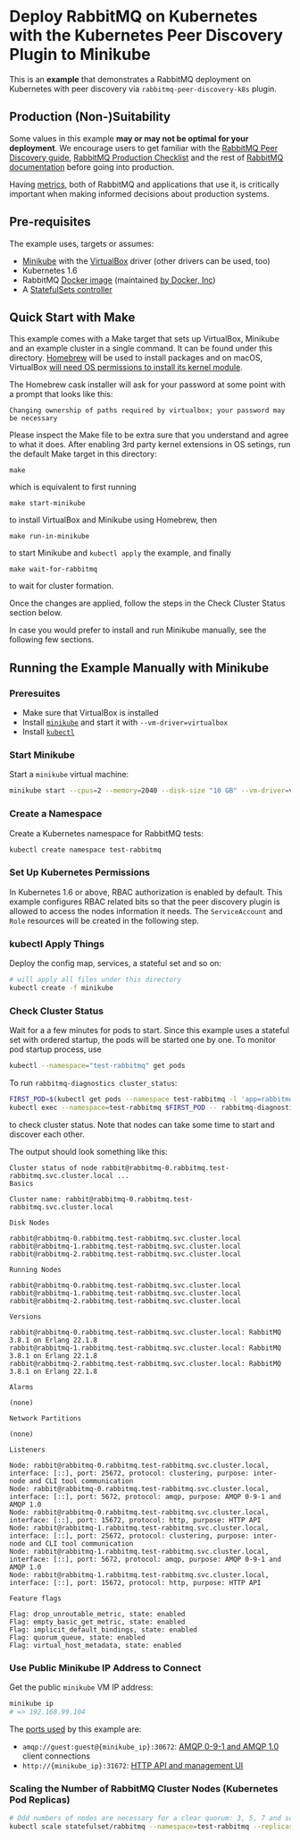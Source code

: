 # Deploy RabbitMQ on Kubernetes with the Kubernetes Peer Discovery Plugin to Minikube

This is an **example** that demonstrates a RabbitMQ deployment on Kubernetes with peer discovery
via `rabbitmq-peer-discovery-k8s` plugin.

## Production (Non-)Suitability

Some values in this example **may or may not be optimal for your deployment**. We encourage users
to get familiar with the [RabbitMQ Peer Discovery guide](https://www.rabbitmq.com/cluster-formation.html), [RabbitMQ Production Checklist](https://www.rabbitmq.com/production-checklist.html)
and the rest of [RabbitMQ documentation](https://www.rabbitmq.com/documentation.html) before going into production.

Having [metrics](https://www.rabbitmq.com/monitoring.html), both of RabbitMQ and applications that use it,
is critically important when making informed decisions about production systems.


## Pre-requisites

The example uses, targets or assumes:

 * [Minikube](https://kubernetes.io/docs/setup/learning-environment/minikube/) with the [VirtualBox](https://www.virtualbox.org/) driver (other drivers can be used, too)
 * Kubernetes 1.6
 * RabbitMQ [Docker image](https://hub.docker.com/_/rabbitmq/) (maintained [by Docker, Inc](https://hub.docker.com/_/rabbitmq/))
 * A [StatefulSets controller](https://kubernetes.io/docs/concepts/workloads/controllers/statefulset/)


## Quick Start with Make

This example comes with a Make target that sets up VirtualBox, Minikube and an example cluster
in a single command. It can be found under this directory. [Homebrew](https://brew.sh/) will be used to install
packages and on macOS, VirtualBox [will need OS permissions to install its kernel module](https://developer.apple.com/library/archive/technotes/tn2459/_index.html).

The Homebrew cask installer will ask for your password at some point with a prompt that looks like this:

```
Changing ownership of paths required by virtualbox; your password may be necessary
```

Please inspect the Make file to be extra sure that you understand and agree to what it does.
After enabling 3rd party kernel extensions in OS setings, run the default Make target in this directory:

```
make
```

which is equivalent to first running

```
make start-minikube
```

to install VirtualBox and Minikube using Homebrew, then

```
make run-in-minikube
```

to start Minikube and `kubectl apply` the example, and finally

```
make wait-for-rabbitmq
```

to wait for cluster formation.

Once the changes are applied, follow the steps in the Check Cluster Status section below.

In case you would prefer to install and run Minikube manually, see the following few sections.


## Running the Example Manually with Minikube

### Preresuites

 * Make sure that VirtualBox is installed
 * Install [`minikube`](https://kubernetes.io/docs/tasks/tools/install-minikube/) and start it with `--vm-driver=virtualbox`
 * Install [`kubectl`](https://kubernetes.io/docs/tasks/tools/install-kubectl/)

### Start Minikube

Start a `minikube` virtual machine:

``` sh
minikube start --cpus=2 --memory=2040 --disk-size "10 GB" --vm-driver=virtualbox
```

### Create a Namespace

Create a Kubernetes namespace for RabbitMQ tests:

``` sh
kubectl create namespace test-rabbitmq
```

### Set Up Kubernetes Permissions

In Kubernetes 1.6 or above, RBAC authorization is enabled by default.
This example configures RBAC related bits so that the peer discovery plugin is allowed to access
the nodes information it needs. The `ServiceAccount` and `Role` resources will be created
in the following step.

### kubectl Apply Things

Deploy the config map, services, a stateful set and so on:

``` sh
# will apply all files under this directory
kubectl create -f minikube
```

### Check Cluster Status

Wait for a a few minutes for pods to start. Since this example uses a stateful set with ordered
startup, the pods will be started one by one. To monitor pod startup process, use

``` sh
kubectl --namespace="test-rabbitmq" get pods
```

To run `rabbitmq-diagnostics cluster_status`:

``` sh
FIRST_POD=$(kubectl get pods --namespace test-rabbitmq -l 'app=rabbitmq' -o jsonpath='{.items[0].metadata.name }')
kubectl exec --namespace=test-rabbitmq $FIRST_POD -- rabbitmq-diagnostics cluster_status
```

to check cluster status. Note that nodes can take some time to start and discover each other.

The output should look something like this:

```
Cluster status of node rabbit@rabbitmq-0.rabbitmq.test-rabbitmq.svc.cluster.local ...
Basics

Cluster name: rabbit@rabbitmq-0.rabbitmq.test-rabbitmq.svc.cluster.local

Disk Nodes

rabbit@rabbitmq-0.rabbitmq.test-rabbitmq.svc.cluster.local
rabbit@rabbitmq-1.rabbitmq.test-rabbitmq.svc.cluster.local
rabbit@rabbitmq-2.rabbitmq.test-rabbitmq.svc.cluster.local

Running Nodes

rabbit@rabbitmq-0.rabbitmq.test-rabbitmq.svc.cluster.local
rabbit@rabbitmq-1.rabbitmq.test-rabbitmq.svc.cluster.local
rabbit@rabbitmq-2.rabbitmq.test-rabbitmq.svc.cluster.local

Versions

rabbit@rabbitmq-0.rabbitmq.test-rabbitmq.svc.cluster.local: RabbitMQ 3.8.1 on Erlang 22.1.8
rabbit@rabbitmq-1.rabbitmq.test-rabbitmq.svc.cluster.local: RabbitMQ 3.8.1 on Erlang 22.1.8
rabbit@rabbitmq-2.rabbitmq.test-rabbitmq.svc.cluster.local: RabbitMQ 3.8.1 on Erlang 22.1.8

Alarms

(none)

Network Partitions

(none)

Listeners

Node: rabbit@rabbitmq-0.rabbitmq.test-rabbitmq.svc.cluster.local, interface: [::], port: 25672, protocol: clustering, purpose: inter-node and CLI tool communication
Node: rabbit@rabbitmq-0.rabbitmq.test-rabbitmq.svc.cluster.local, interface: [::], port: 5672, protocol: amqp, purpose: AMQP 0-9-1 and AMQP 1.0
Node: rabbit@rabbitmq-0.rabbitmq.test-rabbitmq.svc.cluster.local, interface: [::], port: 15672, protocol: http, purpose: HTTP API
Node: rabbit@rabbitmq-1.rabbitmq.test-rabbitmq.svc.cluster.local, interface: [::], port: 25672, protocol: clustering, purpose: inter-node and CLI tool communication
Node: rabbit@rabbitmq-1.rabbitmq.test-rabbitmq.svc.cluster.local, interface: [::], port: 5672, protocol: amqp, purpose: AMQP 0-9-1 and AMQP 1.0
Node: rabbit@rabbitmq-1.rabbitmq.test-rabbitmq.svc.cluster.local, interface: [::], port: 15672, protocol: http, purpose: HTTP API

Feature flags

Flag: drop_unroutable_metric, state: enabled
Flag: empty_basic_get_metric, state: enabled
Flag: implicit_default_bindings, state: enabled
Flag: quorum_queue, state: enabled
Flag: virtual_host_metadata, state: enabled
```

### Use Public Minikube IP Address to Connect

Get the public `minikube` VM IP address:

``` sh
minikube ip
# => 192.168.99.104
```

The [ports used](https://www.rabbitmq.com/networking.html#ports) by this example are:

 * `amqp://guest:guest@{minikube_ip}:30672`: [AMQP 0-9-1 and AMQP 1.0](https://www.rabbitmq.com/networking.html#ports) client connections
 * `http://{minikube_ip}:31672`: [HTTP API and management UI](https://www.rabbitmq.com/management.html)


### Scaling the Number of RabbitMQ Cluster Nodes (Kubernetes Pod Replicas)

``` sh
# Odd numbers of nodes are necessary for a clear quorum: 3, 5, 7 and so on
kubectl scale statefulset/rabbitmq --namespace=test-rabbitmq --replicas=5
```
